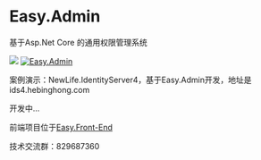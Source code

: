 # Easy.Admin
基于Asp.Net Core 的通用权限管理系统

![ ](https://github.com/xxred/Easy.Admin/workflows/ASP.NET%20Core%20CI/badge.svg)
[![Easy.Admin](https://img.shields.io/nuget/vpre/Easy.Admin.svg?style=flat&label=Easy.Admin)](https://www.nuget.org/packages/Easy.Admin/)

案例演示：NewLife.IdentityServer4，基于Easy.Admin开发，地址是 ids4.hebinghong.com

开发中...

前端项目位于[Easy.Front-End](https://github.com/xxred/Easy.Front-End)

技术交流群：829687360
